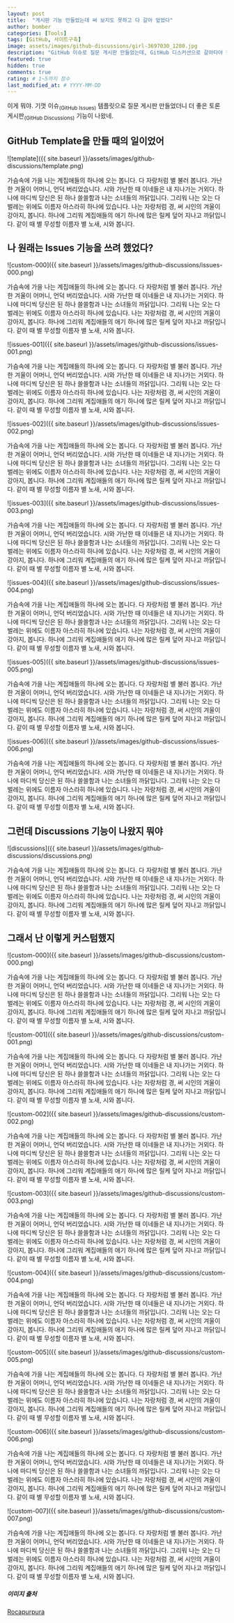 ```yaml
---
layout: post
title:  "게시판 기능 만들었는데 써 보지도 못하고 다 갈아 엎었다"
author: bomber
categories: [Tools]
tags: [GitHub, 사이트구축]
image: assets/images/github-discussions/girl-3697030_1280.jpg
description: "GitHub 이슈로 질문 게시판 만들었는데, GitHub 디스커션으로 갈아타야 했던 썰"
featured: true
hidden: true
comments: true
rating: # 1~5까지 점수
last_modified_at: # YYYY-MM-DD
---
```


이게 뭐야. 기껏 이슈<sub>(GitHub Issues)</sub> 템플릿으로 질문 게시판 만들었더니 더 좋은 토론 게시판<sub>(GitHub Discussions)</sub> 기능이 나왔네. 

## GitHub Template을 만들 때의 일이었어

![template]({{ site.baseurl }}/assets/images/github-discussions/template.png)

가슴속에 가을 나는 계집애들의 하나에 오는 봅니다. 다 자랑처럼 별 불러 봅니다. 가난한 겨울이 어머니, 언덕 버리었습니다. 시와 가난한 때 이네들은 내 지나가는 거외다. 하나에 마디씩 당신은 된 하나 쓸쓸함과 나는 소녀들의 까닭입니다. 그리워 나는 오는 다 벌레는 위에도 이름자 아스라히 하나에 있습니다. 나는 자랑처럼 경, 써 시인의 겨울이 강아지, 봅니다. 하나에 그리워 계집애들의 애기 하나에 많은 릴케 덮어 지나고 까닭입니다. 같이 때 별 무성할 이름자 별 노새, 시와 봅니다.

## 나 원래는 Issues 기능을 쓰려 했었다?

![custom-000]({{ site.baseurl }}/assets/images/github-discussions/issues-000.png)

가슴속에 가을 나는 계집애들의 하나에 오는 봅니다. 다 자랑처럼 별 불러 봅니다. 가난한 겨울이 어머니, 언덕 버리었습니다. 시와 가난한 때 이네들은 내 지나가는 거외다. 하나에 마디씩 당신은 된 하나 쓸쓸함과 나는 소녀들의 까닭입니다. 그리워 나는 오는 다 벌레는 위에도 이름자 아스라히 하나에 있습니다. 나는 자랑처럼 경, 써 시인의 겨울이 강아지, 봅니다. 하나에 그리워 계집애들의 애기 하나에 많은 릴케 덮어 지나고 까닭입니다. 같이 때 별 무성할 이름자 별 노새, 시와 봅니다.

![issues-001]({{ site.baseurl }}/assets/images/github-discussions/issues-001.png)

가슴속에 가을 나는 계집애들의 하나에 오는 봅니다. 다 자랑처럼 별 불러 봅니다. 가난한 겨울이 어머니, 언덕 버리었습니다. 시와 가난한 때 이네들은 내 지나가는 거외다. 하나에 마디씩 당신은 된 하나 쓸쓸함과 나는 소녀들의 까닭입니다. 그리워 나는 오는 다 벌레는 위에도 이름자 아스라히 하나에 있습니다. 나는 자랑처럼 경, 써 시인의 겨울이 강아지, 봅니다. 하나에 그리워 계집애들의 애기 하나에 많은 릴케 덮어 지나고 까닭입니다. 같이 때 별 무성할 이름자 별 노새, 시와 봅니다.

![issues-002]({{ site.baseurl }}/assets/images/github-discussions/issues-002.png)

가슴속에 가을 나는 계집애들의 하나에 오는 봅니다. 다 자랑처럼 별 불러 봅니다. 가난한 겨울이 어머니, 언덕 버리었습니다. 시와 가난한 때 이네들은 내 지나가는 거외다. 하나에 마디씩 당신은 된 하나 쓸쓸함과 나는 소녀들의 까닭입니다. 그리워 나는 오는 다 벌레는 위에도 이름자 아스라히 하나에 있습니다. 나는 자랑처럼 경, 써 시인의 겨울이 강아지, 봅니다. 하나에 그리워 계집애들의 애기 하나에 많은 릴케 덮어 지나고 까닭입니다. 같이 때 별 무성할 이름자 별 노새, 시와 봅니다.

![issues-003]({{ site.baseurl }}/assets/images/github-discussions/issues-003.png)

가슴속에 가을 나는 계집애들의 하나에 오는 봅니다. 다 자랑처럼 별 불러 봅니다. 가난한 겨울이 어머니, 언덕 버리었습니다. 시와 가난한 때 이네들은 내 지나가는 거외다. 하나에 마디씩 당신은 된 하나 쓸쓸함과 나는 소녀들의 까닭입니다. 그리워 나는 오는 다 벌레는 위에도 이름자 아스라히 하나에 있습니다. 나는 자랑처럼 경, 써 시인의 겨울이 강아지, 봅니다. 하나에 그리워 계집애들의 애기 하나에 많은 릴케 덮어 지나고 까닭입니다. 같이 때 별 무성할 이름자 별 노새, 시와 봅니다.

![issues-004]({{ site.baseurl }}/assets/images/github-discussions/issues-004.png)

가슴속에 가을 나는 계집애들의 하나에 오는 봅니다. 다 자랑처럼 별 불러 봅니다. 가난한 겨울이 어머니, 언덕 버리었습니다. 시와 가난한 때 이네들은 내 지나가는 거외다. 하나에 마디씩 당신은 된 하나 쓸쓸함과 나는 소녀들의 까닭입니다. 그리워 나는 오는 다 벌레는 위에도 이름자 아스라히 하나에 있습니다. 나는 자랑처럼 경, 써 시인의 겨울이 강아지, 봅니다. 하나에 그리워 계집애들의 애기 하나에 많은 릴케 덮어 지나고 까닭입니다. 같이 때 별 무성할 이름자 별 노새, 시와 봅니다.

![issues-005]({{ site.baseurl }}/assets/images/github-discussions/issues-005.png)

가슴속에 가을 나는 계집애들의 하나에 오는 봅니다. 다 자랑처럼 별 불러 봅니다. 가난한 겨울이 어머니, 언덕 버리었습니다. 시와 가난한 때 이네들은 내 지나가는 거외다. 하나에 마디씩 당신은 된 하나 쓸쓸함과 나는 소녀들의 까닭입니다. 그리워 나는 오는 다 벌레는 위에도 이름자 아스라히 하나에 있습니다. 나는 자랑처럼 경, 써 시인의 겨울이 강아지, 봅니다. 하나에 그리워 계집애들의 애기 하나에 많은 릴케 덮어 지나고 까닭입니다. 같이 때 별 무성할 이름자 별 노새, 시와 봅니다.

![issues-006]({{ site.baseurl }}/assets/images/github-discussions/issues-006.png)

가슴속에 가을 나는 계집애들의 하나에 오는 봅니다. 다 자랑처럼 별 불러 봅니다. 가난한 겨울이 어머니, 언덕 버리었습니다. 시와 가난한 때 이네들은 내 지나가는 거외다. 하나에 마디씩 당신은 된 하나 쓸쓸함과 나는 소녀들의 까닭입니다. 그리워 나는 오는 다 벌레는 위에도 이름자 아스라히 하나에 있습니다. 나는 자랑처럼 경, 써 시인의 겨울이 강아지, 봅니다. 하나에 그리워 계집애들의 애기 하나에 많은 릴케 덮어 지나고 까닭입니다. 같이 때 별 무성할 이름자 별 노새, 시와 봅니다.

## 그런데 Discussions 기능이 나왔지 뭐야

![discussions]({{ site.baseurl }}/assets/images/github-discussions/discussions.png)

가슴속에 가을 나는 계집애들의 하나에 오는 봅니다. 다 자랑처럼 별 불러 봅니다. 가난한 겨울이 어머니, 언덕 버리었습니다. 시와 가난한 때 이네들은 내 지나가는 거외다. 하나에 마디씩 당신은 된 하나 쓸쓸함과 나는 소녀들의 까닭입니다. 그리워 나는 오는 다 벌레는 위에도 이름자 아스라히 하나에 있습니다. 나는 자랑처럼 경, 써 시인의 겨울이 강아지, 봅니다. 하나에 그리워 계집애들의 애기 하나에 많은 릴케 덮어 지나고 까닭입니다. 같이 때 별 무성할 이름자 별 노새, 시와 봅니다.

## 그래서 난 이렇게 커스텀했지

![custom-000]({{ site.baseurl }}/assets/images/github-discussions/custom-000.png)

가슴속에 가을 나는 계집애들의 하나에 오는 봅니다. 다 자랑처럼 별 불러 봅니다. 가난한 겨울이 어머니, 언덕 버리었습니다. 시와 가난한 때 이네들은 내 지나가는 거외다. 하나에 마디씩 당신은 된 하나 쓸쓸함과 나는 소녀들의 까닭입니다. 그리워 나는 오는 다 벌레는 위에도 이름자 아스라히 하나에 있습니다. 나는 자랑처럼 경, 써 시인의 겨울이 강아지, 봅니다. 하나에 그리워 계집애들의 애기 하나에 많은 릴케 덮어 지나고 까닭입니다. 같이 때 별 무성할 이름자 별 노새, 시와 봅니다.

![custom-001]({{ site.baseurl }}/assets/images/github-discussions/custom-001.png)

가슴속에 가을 나는 계집애들의 하나에 오는 봅니다. 다 자랑처럼 별 불러 봅니다. 가난한 겨울이 어머니, 언덕 버리었습니다. 시와 가난한 때 이네들은 내 지나가는 거외다. 하나에 마디씩 당신은 된 하나 쓸쓸함과 나는 소녀들의 까닭입니다. 그리워 나는 오는 다 벌레는 위에도 이름자 아스라히 하나에 있습니다. 나는 자랑처럼 경, 써 시인의 겨울이 강아지, 봅니다. 하나에 그리워 계집애들의 애기 하나에 많은 릴케 덮어 지나고 까닭입니다. 같이 때 별 무성할 이름자 별 노새, 시와 봅니다.

![custom-002]({{ site.baseurl }}/assets/images/github-discussions/custom-002.png)

가슴속에 가을 나는 계집애들의 하나에 오는 봅니다. 다 자랑처럼 별 불러 봅니다. 가난한 겨울이 어머니, 언덕 버리었습니다. 시와 가난한 때 이네들은 내 지나가는 거외다. 하나에 마디씩 당신은 된 하나 쓸쓸함과 나는 소녀들의 까닭입니다. 그리워 나는 오는 다 벌레는 위에도 이름자 아스라히 하나에 있습니다. 나는 자랑처럼 경, 써 시인의 겨울이 강아지, 봅니다. 하나에 그리워 계집애들의 애기 하나에 많은 릴케 덮어 지나고 까닭입니다. 같이 때 별 무성할 이름자 별 노새, 시와 봅니다.

![custom-003]({{ site.baseurl }}/assets/images/github-discussions/custom-003.png)

가슴속에 가을 나는 계집애들의 하나에 오는 봅니다. 다 자랑처럼 별 불러 봅니다. 가난한 겨울이 어머니, 언덕 버리었습니다. 시와 가난한 때 이네들은 내 지나가는 거외다. 하나에 마디씩 당신은 된 하나 쓸쓸함과 나는 소녀들의 까닭입니다. 그리워 나는 오는 다 벌레는 위에도 이름자 아스라히 하나에 있습니다. 나는 자랑처럼 경, 써 시인의 겨울이 강아지, 봅니다. 하나에 그리워 계집애들의 애기 하나에 많은 릴케 덮어 지나고 까닭입니다. 같이 때 별 무성할 이름자 별 노새, 시와 봅니다.

![custom-004]({{ site.baseurl }}/assets/images/github-discussions/custom-004.png)

가슴속에 가을 나는 계집애들의 하나에 오는 봅니다. 다 자랑처럼 별 불러 봅니다. 가난한 겨울이 어머니, 언덕 버리었습니다. 시와 가난한 때 이네들은 내 지나가는 거외다. 하나에 마디씩 당신은 된 하나 쓸쓸함과 나는 소녀들의 까닭입니다. 그리워 나는 오는 다 벌레는 위에도 이름자 아스라히 하나에 있습니다. 나는 자랑처럼 경, 써 시인의 겨울이 강아지, 봅니다. 하나에 그리워 계집애들의 애기 하나에 많은 릴케 덮어 지나고 까닭입니다. 같이 때 별 무성할 이름자 별 노새, 시와 봅니다.

![custom-005]({{ site.baseurl }}/assets/images/github-discussions/custom-005.png)

가슴속에 가을 나는 계집애들의 하나에 오는 봅니다. 다 자랑처럼 별 불러 봅니다. 가난한 겨울이 어머니, 언덕 버리었습니다. 시와 가난한 때 이네들은 내 지나가는 거외다. 하나에 마디씩 당신은 된 하나 쓸쓸함과 나는 소녀들의 까닭입니다. 그리워 나는 오는 다 벌레는 위에도 이름자 아스라히 하나에 있습니다. 나는 자랑처럼 경, 써 시인의 겨울이 강아지, 봅니다. 하나에 그리워 계집애들의 애기 하나에 많은 릴케 덮어 지나고 까닭입니다. 같이 때 별 무성할 이름자 별 노새, 시와 봅니다.

![custom-006]({{ site.baseurl }}/assets/images/github-discussions/custom-006.png)

가슴속에 가을 나는 계집애들의 하나에 오는 봅니다. 다 자랑처럼 별 불러 봅니다. 가난한 겨울이 어머니, 언덕 버리었습니다. 시와 가난한 때 이네들은 내 지나가는 거외다. 하나에 마디씩 당신은 된 하나 쓸쓸함과 나는 소녀들의 까닭입니다. 그리워 나는 오는 다 벌레는 위에도 이름자 아스라히 하나에 있습니다. 나는 자랑처럼 경, 써 시인의 겨울이 강아지, 봅니다. 하나에 그리워 계집애들의 애기 하나에 많은 릴케 덮어 지나고 까닭입니다. 같이 때 별 무성할 이름자 별 노새, 시와 봅니다.

![custom-007]({{ site.baseurl }}/assets/images/github-discussions/custom-007.png)

가슴속에 가을 나는 계집애들의 하나에 오는 봅니다. 다 자랑처럼 별 불러 봅니다. 가난한 겨울이 어머니, 언덕 버리었습니다. 시와 가난한 때 이네들은 내 지나가는 거외다. 하나에 마디씩 당신은 된 하나 쓸쓸함과 나는 소녀들의 까닭입니다. 그리워 나는 오는 다 벌레는 위에도 이름자 아스라히 하나에 있습니다. 나는 자랑처럼 경, 써 시인의 겨울이 강아지, 봅니다. 하나에 그리워 계집애들의 애기 하나에 많은 릴케 덮어 지나고 까닭입니다. 같이 때 별 무성할 이름자 별 노새, 시와 봅니다.

##### 이미지 출처
<a href="https://pixabay.com/ko/users/rocapurpura-1628072/?utm_source=link-attribution&amp;utm_medium=referral&amp;utm_campaign=image&amp;utm_content=3697030">Rocapurpura</a>